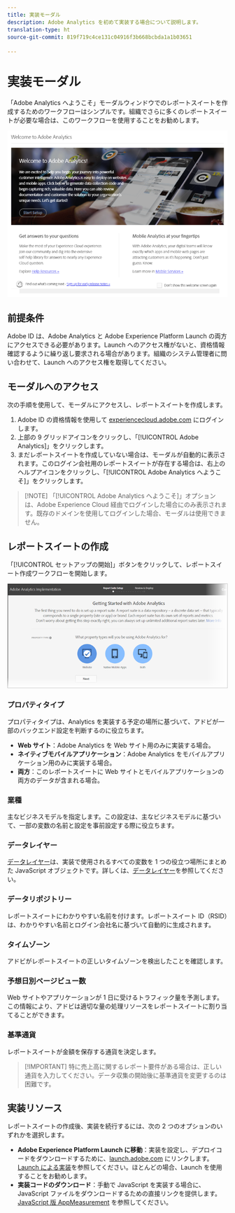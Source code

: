 ```yaml
---
title: 実装モーダル
description: Adobe Analytics を初めて実装する場合について説明します。
translation-type: ht
source-git-commit: 819f719c4ce131c04916f3b668bcbda1a1b03651

---
```



# 実装モーダル

<!-- https://activation.adobedtm.com/index.php?redirected=1 -->

「Adobe Analytics へようこそ」モーダルウィンドウでのレポートスイートを作成するためのワークフローはシンプルです。組織でさらに多くのレポートスイートが必要な場合は、このワークフローを使用することをお勧めします。

![モーダルスクリーンショット](assets/implementation-modal.png)

## 前提条件

Adobe ID は、Adobe Analytics と Adobe Experience Platform Launch の両方にアクセスできる必要があります。Launch へのアクセス権がないと、資格情報確認するように繰り返し要求される場合があります。組織のシステム管理者に問い合わせて、Launch へのアクセス権を取得してください。

## モーダルへのアクセス

次の手順を使用して、モーダルにアクセスし、レポートスイートを作成します。

1. Adobe ID の資格情報を使用して [experiencecloud.adobe.com](https://experiencecloud.adobe.com) にログインします。
2. 上部の 9 グリッドアイコンをクリックし、「[!UICONTROL Adobe Analytics]」をクリックします。
3. まだレポートスイートを作成していない場合は、モーダルが自動的に表示されます。このログイン会社用のレポートスイートが存在する場合は、右上のヘルプアイコンをクリックし、「[!UICONTROL Adobe Analytics へようこそ]」をクリックします。

> [!NOTE] 「[!UICONTROL Adobe Analytics へようこそ]」オプションは、Adobe Experience Cloud 経由でログインした場合にのみ表示されます。既存のドメインを使用してログインした場合、モーダルは使用できません。

## レポートスイートの作成

「[!UICONTROL セットアップの開始]」ボタンをクリックして、レポートスイート作成ワークフローを開始します。

![RS ウィザード](assets/analytics-implementation-rs-wizard.png)

### プロパティタイプ

プロパティタイプは、Analytics を実装する予定の場所に基づいて、アドビが一部のバックエンド設定を判断するのに役立ちます。

* **Web サイト**：Adobe Analytics を Web サイト用のみに実装する場合。
* **ネイティブモバイルアプリケーション**：Adobe Analytics をモバイルアプリケーション用のみに実装する場合。
* **両方**：このレポートスイートに Web サイトとモバイルアプリケーションの両方のデータが含まれる場合。

### 業種

主なビジネスモデルを指定します。この設定は、主なビジネスモデルに基づいて、一部の変数の名前と設定を事前設定する際に役立ちます。

### データレイヤー

[データレイヤー](data-layer.md)は、実装で使用されるすべての変数を 1 つの役立つ場所にまとめた JavaScript オブジェクトです。詳しくは、[データレイヤー](data-layer.md)を参照してください。

### データリポジトリー

レポートスイートにわかりやすい名前を付けます。レポートスイート ID（RSID）は、わかりやすい名前とログイン会社名に基づいて自動的に生成されます。

### タイムゾーン

アドビがレポートスイートの正しいタイムゾーンを検出したことを確認します。

### 予想日別ページビュー数

Web サイトやアプリケーションが 1 日に受けるトラフィック量を予測します。この情報により、アドビは適切な量の処理リソースをレポートスイートに割り当てることができます。

### 基準通貨

レポートスイートが金額を保存する通貨を決定します。

> [!IMPORTANT] 特に売上高に関するレポート要件がある場合は、正しい通貨を入力してください。データ収集の開始後に基準通貨を変更するのは困難です。

## 実装リソース

レポートスイートの作成後、実装を続行するには、次の 2 つのオプションのいずれかを選択します。

* **Adobe Experience Platform Launch に移動**：実装を設定し、デプロイコードをダウンロードするために、[launch.adobe.com](https://launch.adobe.com) にリンクします。[Launch による実装](../launch/overview.md)を参照してください。ほとんどの場合、Launch を使用することをお勧めします。
* **実装コードのダウンロード**：手動で JavaScript を実装する場合に、JavaScript ファイルをダウンロードするための直接リンクを提供します。[JavaScript 版 AppMeasurement](../js/overview.md) を参照してください。

